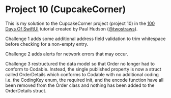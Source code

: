 # Project 10 (CupcakeCorner)

This is my solution to the CupcakeCorner project (project 10) in the [100 Days Of SwiftUI](https://www.hackingwithswift.com/100/swiftui/) tutorial created by Paul Hudson ([@twostraws](https://github.com/twostraws)).

Challenge 1 adds some additional address field validation to trim whitespace before checking for a non-empty entry.

Challenge 2 adds alerts for network errors that may occur.

Challenge 3 restructured the data model so that Order no longer had to conform to Codable. Instead, the single published property is now a struct called OrderDetails which conforms to Codable with no additional coding i.e. the CodingKey enum, the required init, and the encode function have all been removed from the Order class and nothing has been added to the OrderDetails struct.
